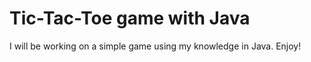 # Tic-Tac-Toe game with Java

I will be working on a simple game using my knowledge in Java. Enjoy!
